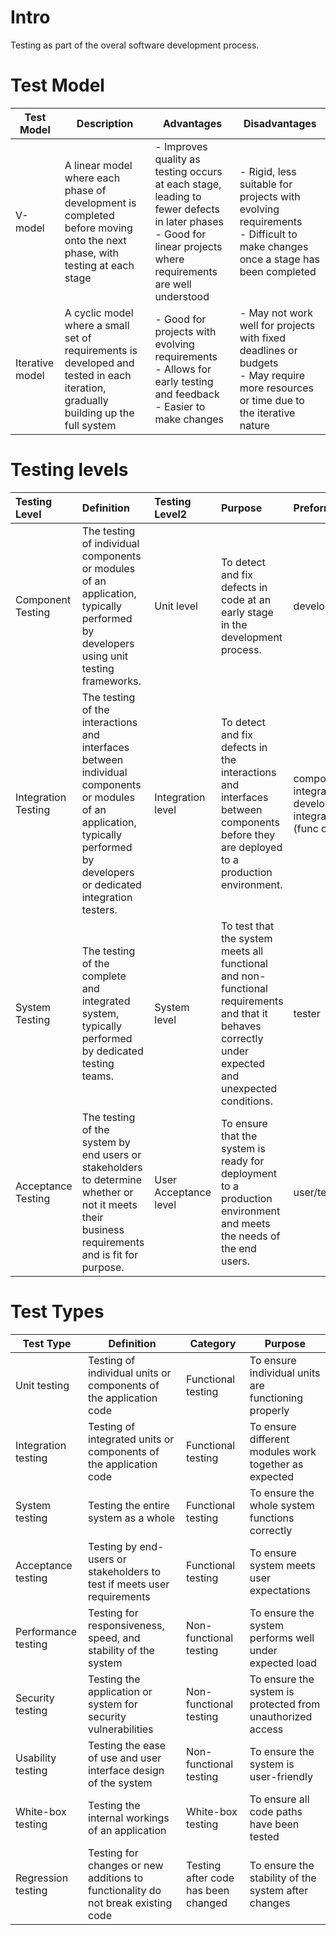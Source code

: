 

# Intro
Testing as part of the overal software development process.


# Test Model 

|Test Model | Description | Advantages            | Disadvantages                 |
|-----------|-------------|-----------------------|-------------------------------|
| V-model | A linear model where each phase of development is completed before moving onto the next phase, with testing at each stage | - Improves quality as testing occurs at each stage, leading to fewer defects in later phases<br>- Good for linear projects where requirements are well understood | - Rigid, less suitable for projects with evolving requirements<br>- Difficult to make changes once a stage has been completed |
| Iterative model | A cyclic model where a small set of requirements is developed and tested in each iteration, gradually building up the full system | - Good for projects with evolving requirements<br>- Allows for early testing and feedback<br>- Easier to make changes | - May not work well for projects with fixed deadlines or budgets<br>- May require more resources or time due to the iterative nature |

# Testing levels
|Testing Level|Definition|Testing Level2|Purpose|Preformed by|
|:----|:----|:----|:----|:----|
|Component Testing|The testing of individual components or modules of an application, typically performed by developers using unit testing frameworks.|Unit level|To detect and fix defects in code at an early stage in the development process.|developer|
|Integration Testing|The testing of the interactions and interfaces between individual components or modules of an application, typically performed by developers or dedicated integration testers.|Integration level|To detect and fix defects in the interactions and interfaces between components before they are deployed to a production environment.|component integration by developer / system integration by tester (func or non-func)|
|System Testing|The testing of the complete and integrated system, typically performed by dedicated testing teams.|System level|To test that the system meets all functional and non-functional requirements and that it behaves correctly under expected and unexpected conditions.|tester|
|Acceptance Testing|The testing of the system by end users or stakeholders to determine whether or not it meets their business requirements and is fit for purpose.|User Acceptance level|To ensure that the system is ready for deployment to a production environment and meets the needs of the end users.|user/tester/customer|

# Test Types

| Test Type | Definition | Category | Purpose |
|-----------|------------|----------|---------|
| Unit testing | Testing of individual units or components of the application code | Functional testing | To ensure individual units are functioning properly |
| Integration testing | Testing of integrated units or components of the application code | Functional testing | To ensure different modules work together as expected |
| System testing | Testing the entire system as a whole | Functional testing | To ensure the whole system functions correctly |
| Acceptance testing | Testing by end-users or stakeholders to test if meets user requirements | Functional testing | To ensure system meets user expectations |
| Performance testing | Testing for responsiveness, speed, and stability of the system | Non-functional testing | To ensure the system performs well under expected load |
| Security testing | Testing the application or system for security vulnerabilities | Non-functional testing | To ensure the system is protected from unauthorized access |
| Usability testing | Testing the ease of use and user interface design of the system | Non-functional testing | To ensure the system is user-friendly |
| White-box testing | Testing the internal workings of an application | White-box testing | To ensure all code paths have been tested |
| Regression testing | Testing for changes or new additions to functionality do not break existing code | Testing after code has been changed | To ensure the stability of the system after changes |


